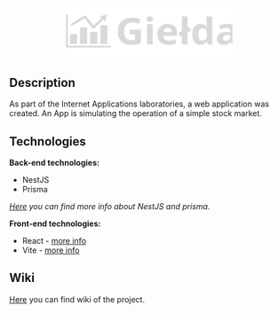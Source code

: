 <p align="center">
  <img src="https://github.com/hyter99/AI_22-23_L1/blob/develop/src/frontend/src/assets/svg/logo.svg" width="300" alt="Stock market simulator" />
</p>

## Description

As part of the Internet Applications laboratories, a web application was created. An App is simulating the operation of a simple stock market.

## Technologies

**Back-end technologies:**
- NestJS
- Prisma

*[Here](https://docs.nestjs.com/recipes/prisma) you can find more info about NestJS and prisma.*

**Front-end technologies:**
- React - [more info](https://pl.reactjs.org)
- Vite - [more info](https://vitejs.dev)

## Wiki

[Here](https://github.com/hyter99/AI_22-23_L1/wiki) you can find wiki of the project.
